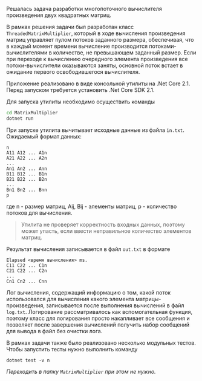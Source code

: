 Решалась задача разработки многопоточного вычислителя произведения двух квадратных матриц.

В рамках решения задачи был разработан класс `ThreadedMatrixMultiplier`, который в ходе вычисления произведения матриц управляет пулом потоков заданного размера, обеспечивая, что в каждый момент времени вычисление производится потоками-вычислителями в количестве, не превышающем заданный размер. Если при переходе к вычислению очередного элемента произведения все потоки-вычислители оказываются заняты, основной поток встает в ожидание первого освободившегося вычислителя.

Приложение реализовано в виде консольной утилиты на .Net Core 2.1. Перед запуском требуется установить  .Net Core SDK 2.1.

Для запуска утилиты необходимо осуществить команды
```bat
cd MatrixMultiplier
dotnet run
```

При запуске утилита вычитывает исходные данные из файла `in.txt`. Ожидаемый формат данных:
    
    n
    A11 A12 ... A1n
    A21 A22 ... A2n
    ...
    An1 An2 ... Ann
    B11 B12 ... B1n
    B21 B22 ... B2n
    ...
    Bn1 Bn2 ... Bnn
    p

где n - размер матриц, Aij, Bij - элементы матриц, p - количество потоков для вычисления.

> Утилита не проверяет корректность входных данных, поэтому может упасть, если ввести неправильное количество элементов матриц.

Результат вычисления записывается в файл `out.txt` в формате

    Elapsed <время вычисления> ms.
    C11 C22 ... C1n
    C21 C22 ... C2n
    ...
    Cn1 Cn2 ... Cnn

Лог вычисления, содержащий информацию о том, какой поток использовался для вычисления какого элемента матрицы-произведения, записывается после выполнения вычислений в файл `log.txt`. Логирование рассматривалось как вспомогательная функция, поэтому класс для логирования просто накапливает все сообщения и позволяет после завершения вычислений получить набор сообщений для вывода в файл без очистки лога.

В рамках задачи также было реализовано несколько модульных тестов. Чтобы запустить тесты нужно выполнить команду 

    dotnet test -v n
*Переходить в папку `MatrixMultiplier` при этом не нужно.*
